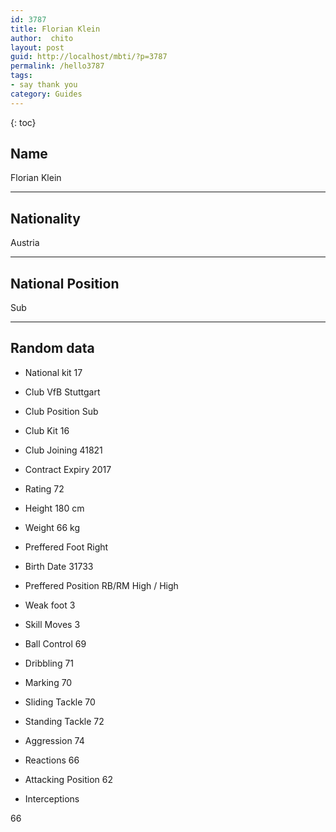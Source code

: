 ```yaml
---
id: 3787
title: Florian Klein
author:  chito 
layout: post
guid: http://localhost/mbti/?p=3787
permalink: /hello3787
tags:
- say thank you
category: Guides
---
```



{: toc}


## Name  
Florian Klein 

* * *

## Nationality  
Austria 

* * *

## National Position  
Sub 

* * *

## Random data 

  * National kit 
17 

  * Club 
VfB Stuttgart 

  * Club Position 
Sub 

  * Club Kit 
16 

  * Club Joining 
41821 

  * Contract Expiry 
2017 

  * Rating 
72 

  * Height 
180 cm 

  * Weight 
66 kg 

  * Preffered Foot 
Right 

  * Birth Date 
31733 

  * Preffered Position 
RB/RM High / High 

  * Weak foot 
3 

  * Skill Moves 
3 

  * Ball Control 
69 

  * Dribbling 
71 

  * Marking 
70 

  * Sliding Tackle 
70 

  * Standing Tackle 
72 

  * Aggression 
74 

  * Reactions 
66 

  * Attacking Position 
62 

  * Interceptions 

66</ul>